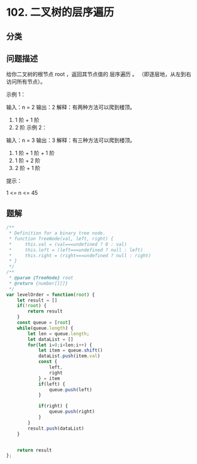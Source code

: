 
# 102. 二叉树的层序遍历

## 分类

## 问题描述 

给你二叉树的根节点 root ，返回其节点值的 层序遍历 。 （即逐层地，从左到右访问所有节点）。



示例 1：

输入：n = 2
输出：2
解释：有两种方法可以爬到楼顶。
1. 1 阶 + 1 阶
2. 2 阶
示例 2：

输入：n = 3
输出：3
解释：有三种方法可以爬到楼顶。
1. 1 阶 + 1 阶 + 1 阶
2. 1 阶 + 2 阶
3. 2 阶 + 1 阶
 

提示：

1 <= n <= 45

## 题解

```js
/**
 * Definition for a binary tree node.
 * function TreeNode(val, left, right) {
 *     this.val = (val===undefined ? 0 : val)
 *     this.left = (left===undefined ? null : left)
 *     this.right = (right===undefined ? null : right)
 * }
 */
/**
 * @param {TreeNode} root
 * @return {number[][]}
 */
var levelOrder = function(root) {
    let result = []
    if(!root) {
        return result
    }
    const queue = [root]
    while(queue.length) {
        let len = queue.length;
        let dataList = []
        for(let i=0;i<len;i++) {
            let item = queue.shift() 
            dataList.push(item.val)
            const {
                left,
                right
            } = item 
            if(left) {
                queue.push(left)
            }

            if(right) {
                queue.push(right)
            }
        }
        result.push(dataList)
    }


    return result
};
```